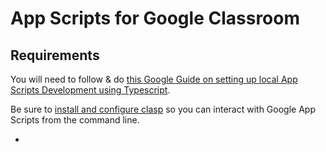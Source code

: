# App Scripts for Google Classroom

## Requirements

You will need to follow & do [this Google Guide on setting up local App Scripts Development using Typescript](https://developers.google.com/apps-script/guides/typescript).

Be sure to [install and configure clasp](https://github.com/google/clasp) so you can interact with Google App Scripts from the command line.

- 